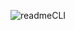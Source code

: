 ![readmeCLI](![README](https://github.com/user-attachments/assets/019f880d-12b7-4899-9ca7-5d9fa8aa3dc7)
)
